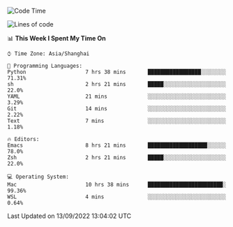<!--START_SECTION:waka-->
![Code Time](http://img.shields.io/badge/Code%20Time-858%20hrs%2030%20mins-blue)

![Lines of code](https://img.shields.io/badge/From%20Hello%20World%20I%27ve%20Written-22%20Thousand%20lines%20of%20code-blue)

📊 **This Week I Spent My Time On** 

```text
⌚︎ Time Zone: Asia/Shanghai

💬 Programming Languages: 
Python                   7 hrs 38 mins       █████████████████░░░░░░░░   71.31% 
sh                       2 hrs 21 mins       █████░░░░░░░░░░░░░░░░░░░░   22.0% 
YAML                     21 mins             ░░░░░░░░░░░░░░░░░░░░░░░░░   3.29% 
Git                      14 mins             ░░░░░░░░░░░░░░░░░░░░░░░░░   2.22% 
Text                     7 mins              ░░░░░░░░░░░░░░░░░░░░░░░░░   1.18%

🔥 Editors: 
Emacs                    8 hrs 21 mins       ███████████████████░░░░░░   78.0% 
Zsh                      2 hrs 21 mins       █████░░░░░░░░░░░░░░░░░░░░   22.0%

💻 Operating System: 
Mac                      10 hrs 38 mins      ████████████████████████░   99.36% 
WSL                      4 mins              ░░░░░░░░░░░░░░░░░░░░░░░░░   0.64%

```


 Last Updated on 13/09/2022 13:04:02 UTC
<!--END_SECTION:waka-->
